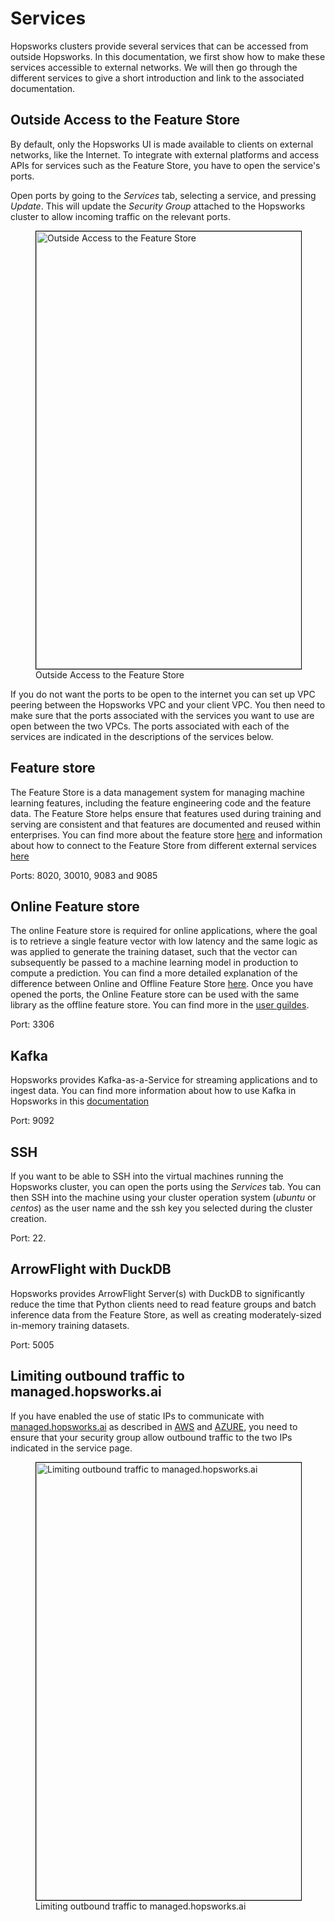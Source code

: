 # Services
Hopsworks clusters provide several services that can be accessed from outside Hopsworks. In this documentation, we first show how to make these services accessible to external networks. We will then go through the different services to give a short introduction and link to the associated documentation.

## Outside Access to the Feature Store
By default, only the Hopsworks UI is made available to clients on external networks, like the Internet.
To integrate with external platforms and access APIs for services such as the Feature Store, you have to open the service's ports.

Open ports by going to the *Services* tab, selecting a service, and pressing *Update*. This will update the *Security Group* attached to the Hopsworks cluster to allow incoming traffic on the relevant ports.

<p align="center">
  <figure>
    <img style="border: 1px solid #000;width:700px" src="../../../assets/images/setup_installation/managed/common/open-ports.png" alt="Outside Access to the Feature Store">
    <figcaption>Outside Access to the Feature Store</figcaption>
  </figure>
</p>

If you do not want the ports to be open to the internet you can set up VPC peering between the Hopsworks VPC and your client VPC. You then need to make sure that the ports associated with the services you want to use are open between the two VPCs. The ports associated with each of the services are indicated in the descriptions of the services below.

## Feature store
The Feature Store is a data management system for managing machine learning features, including the feature engineering code and the feature data. The Feature Store helps ensure that features used during training and serving are consistent and that features are documented and reused within enterprises. You can find more about the feature store [here](../../concepts/fs/index.md) and information about how to connect to the Feature Store from different external services [here](../../user_guides/fs/storage_connector/index.md)

Ports: 8020, 30010, 9083 and 9085

## Online Feature store
The online Feature store is required for online applications, where the goal is to retrieve a single feature vector with low latency and the same logic as was applied to generate the training dataset, such that the vector can subsequently be passed to a machine learning model in production to compute a prediction. You can find a more detailed explanation of the difference between Online and Offline Feature Store [here](../../concepts/fs/feature_group/fg_overview.md#online-and-offline-storage). Once you have opened the ports, the Online Feature store can be used with the same library as the offline feature store. You can find more in the [user guildes](../../user_guides/index.md).

Port: 3306

## Kafka
Hopsworks provides Kafka-as-a-Service for streaming applications and to ingest data. You can find more information about how to use Kafka in Hopsworks in this [documentation](../../user_guides/projects/kafka/create_schema.md)

Port: 9092

## SSH
If you want to be able to SSH into the virtual machines running the Hopsworks cluster, you can open the ports using the *Services* tab. You can then SSH into the machine using your cluster operation system (*ubuntu* or *centos*) as the user name and the ssh key you selected during the cluster creation.

Port: 22.

## ArrowFlight with DuckDB
Hopsworks provides ArrowFlight Server(s) with DuckDB to significantly reduce the time that Python clients need to read feature groups and batch inference data from the Feature Store, as well as creating moderately-sized in-memory training datasets.

Port: 5005

## Limiting outbound traffic to managed.hopsworks.ai

If you have enabled the use of static IPs to communicate with [managed.hopsworks.ai](https://managed.hopsworks.ai) as described in [AWS](../../aws/cluster_creation/#limiting-outbound-traffic-to-hopsworksai) and [AZURE](../../azure/cluster_creation/#limiting-outbound-traffic-to-hopsworksai), you need to ensure that your security group allow outbound traffic to the two IPs indicated in the service page.

<p align="center">
  <figure>
    <img style="border: 1px solid #000;width:700px" src="../../../assets/images/setup_installation/managed/common/limit-outbound-traffic-hopsworksai.png" alt="Limiting outbound traffic to managed.hopsworks.ai">
    <figcaption>Limiting outbound traffic to managed.hopsworks.ai</figcaption>
  </figure>
</p>
